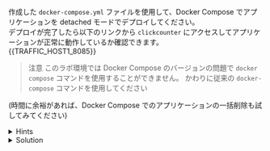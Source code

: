 作成した `docker-compose.yml` ファイルを使用して、Docker Compose でアプリケーションを detached モードでデプロイしてください。  
デプロイが完了したら以下のリンクから `clickcounter` にアクセスしてアプリケーションが正常に動作しているか確認できます。  
{{TRAFFIC_HOST1_8085}}

> 注意
> このラボ環境では Docker Compose のバージョンの問題で `docker compose` コマンドを使用することができません。
> かわりに従来の `docker-compose` コマンドを使用してください

(時間に余裕があれば、Docker Compose でのアプリケーションの一括削除も試してみてください)

<details>
  <summary>Hints</summary>

`/root/click-counter` ディレクトリに移動して `docker-compose up` コマンドを使用します。

</details>


<details>
  <summary>Solution</summary>

以下を実行します。
```
cd /root/click-counter
docker-compose up -d
```{{execute}}


アプリケーションを一括削除するには、`docker-compose down -f /root/click-counter/docker-compose.yml` を実行します。

</details>